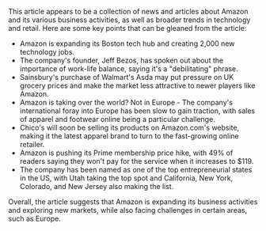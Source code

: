 This article appears to be a collection of news and articles about Amazon and its various business activities, as well as broader trends in technology and retail. Here are some key points that can be gleaned from the article:

* Amazon is expanding its Boston tech hub and creating 2,000 new technology jobs.
* The company's founder, Jeff Bezos, has spoken out about the importance of work-life balance, saying it's a "debilitating" phrase.
* Sainsbury's purchase of Walmart's Asda may put pressure on UK grocery prices and make the market less attractive to newer players like Amazon.
* Amazon is taking over the world? Not in Europe - The company's international foray into Europe has been slow to gain traction, with sales of apparel and footwear online being a particular challenge.
* Chico's will soon be selling its products on Amazon.com's website, making it the latest apparel brand to turn to the fast-growing online retailer.
* Amazon is pushing its Prime membership price hike, with 49% of readers saying they won't pay for the service when it increases to $119.
* The company has been named as one of the top entrepreneurial states in the US, with Utah taking the top spot and California, New York, Colorado, and New Jersey also making the list.

Overall, the article suggests that Amazon is expanding its business activities and exploring new markets, while also facing challenges in certain areas, such as Europe.